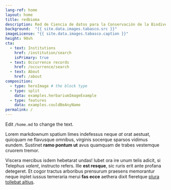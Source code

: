 ```yaml
---
lang-ref: home
layout: home
title: redbioma
description: Red de Ciencia de datos para la Conservación de la Biodiversidad Mesoamericana
background:  "{{ site.data.images.tabasco.src }}"
imageLicense: "{{ site.data.images.tabasco.caption }}"
height: 90vh
cta:
  - text: Institutions
    href: /institution/search
    isPrimary: true
  - text: Occurrence records
    href: /occurrence/search
  - text: About
    href: /about
composition:
  - type: heroImage # the block type
  - type: split
    data: examples.herbariumImageExample
  - type: features
    data: examples.couldBeAnyName
permalink: /
---
```


Edit `/home.md` to change the text.

Lorem markdownum spatium limes indefessus neque *at* orat aestuat, quicquam ne
flavusque omnibus, virginis socerque sparsos vidimus eundem. Sustinet **ramo
pontum ut** avus quamquam de trabes vestemque cruorem tremor.

Viscera mercibus isdem hebetarat undas! Iubet ora ire unum telis adicit, si
Telephus *valent*, instructo refers. Ille **est resque**, sic ruris erit ante
profana detegeret. Et cogor tractus arboribus prensurum praesens memorantur
neque inplet iussus temeraria merui **fas ecce** aethera dixit fieretque [plura
tollebat altius](http://virgineusque.net/est.html).

